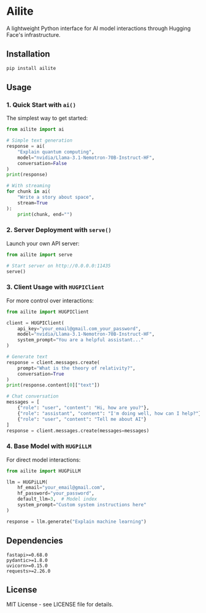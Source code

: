 # Ailite

A lightweight Python interface for AI model interactions through Hugging Face's infrastructure.

## Installation

```bash
pip install ailite
```

## Usage

### 1. Quick Start with `ai()`

The simplest way to get started:

```python
from ailite import ai

# Simple text generation
response = ai(
    "Explain quantum computing",
    model="nvidia/Llama-3.1-Nemotron-70B-Instruct-HF",
    conversation=False
)
print(response)

# With streaming
for chunk in ai(
    "Write a story about space",
    stream=True
):
    print(chunk, end="")
```

### 2. Server Deployment with `serve()`

Launch your own API server:

```python
from ailite import serve

# Start server on http://0.0.0.0:11435
serve()
```

### 3. Client Usage with `HUGPIClient`

For more control over interactions:

```python
from ailite import HUGPIClient

client = HUGPIClient(
    api_key="your_email@gmail.com_your_password",
    model="nvidia/Llama-3.1-Nemotron-70B-Instruct-HF",
    system_prompt="You are a helpful assistant..."
)

# Generate text
response = client.messages.create(
    prompt="What is the theory of relativity?",
    conversation=True
)
print(response.content[0]["text"])

# Chat conversation
messages = [
    {"role": "user", "content": "Hi, how are you?"},
    {"role": "assistant", "content": "I'm doing well, how can I help?"},
    {"role": "user", "content": "Tell me about AI"}
]
response = client.messages.create(messages=messages)
```

### 4. Base Model with `HUGPiLLM`

For direct model interactions:

```python
from ailite import HUGPiLLM

llm = HUGPiLLM(
    hf_email="your_email@gmail.com",
    hf_password="your_password",
    default_llm=3,  # Model index
    system_prompt="Custom system instructions here"
)

response = llm.generate("Explain machine learning")
```

## Dependencies

```
fastapi>=0.68.0
pydantic>=1.8.0
uvicorn>=0.15.0
requests>=2.26.0
```

## License

MIT License - see LICENSE file for details.